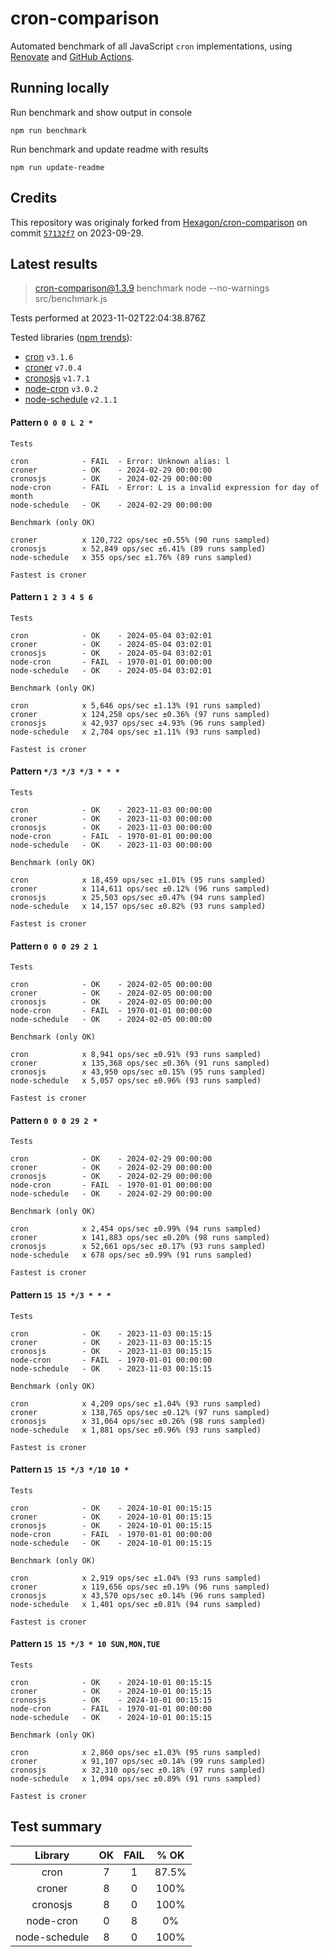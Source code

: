 # cron-comparison

Automated benchmark of all JavaScript `cron` implementations, using [Renovate](https://github.com/renovatebot/renovate) and [GitHub Actions](https://docs.github.com/en/actions).

## Running locally

Run benchmark and show output in console

`npm run benchmark`

Run benchmark and update readme with results

`npm run update-readme`

## Credits

This repository was originaly forked from [Hexagon/cron-comparison](https://github.com/Hexagon/cron-comparison) on commit [`57132f7`](https://github.com/Hexagon/cron-comparison/tree/57132f73323630ac2bc5d1022189b07be08ac773) on 2023-09-29.

## Latest results

> cron-comparison@1.3.9 benchmark
> node --no-warnings src/benchmark.js

Tests performed at 2023-11-02T22:04:38.876Z

Tested libraries ([npm trends](https://npmtrends.com/cron-vs-croner-vs-cronosjs-vs-node-cron-vs-node-schedule)):

- [cron](https://github.com/kelektiv/node-cron) `v3.1.6`
- [croner](https://github.com/hexagon/croner) `v7.0.4`
- [cronosjs](https://github.com/jaclarke/cronosjs) `v1.7.1`
- [node-cron](https://github.com/node-cron/node-cron) `v3.0.2`
- [node-schedule](https://github.com/node-schedule/node-schedule) `v2.1.1`

#### Pattern `0 0 0 L 2 *`

```
Tests

cron            - FAIL  - Error: Unknown alias: l
croner          - OK    - 2024-02-29 00:00:00
cronosjs        - OK    - 2024-02-29 00:00:00
node-cron       - FAIL  - Error: L is a invalid expression for day of month
node-schedule   - OK    - 2024-02-29 00:00:00

Benchmark (only OK)

croner          x 120,722 ops/sec ±0.55% (90 runs sampled)
cronosjs        x 52,849 ops/sec ±6.41% (89 runs sampled)
node-schedule   x 355 ops/sec ±1.76% (89 runs sampled)

Fastest is croner
```

#### Pattern `1 2 3 4 5 6`

```
Tests

cron            - OK    - 2024-05-04 03:02:01
croner          - OK    - 2024-05-04 03:02:01
cronosjs        - OK    - 2024-05-04 03:02:01
node-cron       - FAIL  - 1970-01-01 00:00:00
node-schedule   - OK    - 2024-05-04 03:02:01

Benchmark (only OK)

cron            x 5,646 ops/sec ±1.13% (91 runs sampled)
croner          x 124,258 ops/sec ±0.36% (97 runs sampled)
cronosjs        x 42,937 ops/sec ±4.93% (96 runs sampled)
node-schedule   x 2,704 ops/sec ±1.11% (93 runs sampled)

Fastest is croner
```

#### Pattern `*/3 */3 */3 * * *`

```
Tests

cron            - OK    - 2023-11-03 00:00:00
croner          - OK    - 2023-11-03 00:00:00
cronosjs        - OK    - 2023-11-03 00:00:00
node-cron       - FAIL  - 1970-01-01 00:00:00
node-schedule   - OK    - 2023-11-03 00:00:00

Benchmark (only OK)

cron            x 18,459 ops/sec ±1.01% (95 runs sampled)
croner          x 114,611 ops/sec ±0.12% (96 runs sampled)
cronosjs        x 25,503 ops/sec ±0.47% (94 runs sampled)
node-schedule   x 14,157 ops/sec ±0.82% (93 runs sampled)

Fastest is croner
```

#### Pattern `0 0 0 29 2 1`

```
Tests

cron            - OK    - 2024-02-05 00:00:00
croner          - OK    - 2024-02-05 00:00:00
cronosjs        - OK    - 2024-02-05 00:00:00
node-cron       - FAIL  - 1970-01-01 00:00:00
node-schedule   - OK    - 2024-02-05 00:00:00

Benchmark (only OK)

cron            x 8,941 ops/sec ±0.91% (93 runs sampled)
croner          x 135,368 ops/sec ±0.36% (91 runs sampled)
cronosjs        x 43,950 ops/sec ±0.15% (95 runs sampled)
node-schedule   x 5,057 ops/sec ±0.96% (93 runs sampled)

Fastest is croner
```

#### Pattern `0 0 0 29 2 *`

```
Tests

cron            - OK    - 2024-02-29 00:00:00
croner          - OK    - 2024-02-29 00:00:00
cronosjs        - OK    - 2024-02-29 00:00:00
node-cron       - FAIL  - 1970-01-01 00:00:00
node-schedule   - OK    - 2024-02-29 00:00:00

Benchmark (only OK)

cron            x 2,454 ops/sec ±0.99% (94 runs sampled)
croner          x 141,883 ops/sec ±0.20% (98 runs sampled)
cronosjs        x 52,661 ops/sec ±0.17% (93 runs sampled)
node-schedule   x 678 ops/sec ±0.99% (91 runs sampled)

Fastest is croner
```

#### Pattern `15 15 */3 * * *`

```
Tests

cron            - OK    - 2023-11-03 00:15:15
croner          - OK    - 2023-11-03 00:15:15
cronosjs        - OK    - 2023-11-03 00:15:15
node-cron       - FAIL  - 1970-01-01 00:00:00
node-schedule   - OK    - 2023-11-03 00:15:15

Benchmark (only OK)

cron            x 4,209 ops/sec ±1.04% (93 runs sampled)
croner          x 138,765 ops/sec ±0.12% (97 runs sampled)
cronosjs        x 31,064 ops/sec ±0.26% (98 runs sampled)
node-schedule   x 1,881 ops/sec ±0.96% (93 runs sampled)

Fastest is croner
```

#### Pattern `15 15 */3 */10 10 *`

```
Tests

cron            - OK    - 2024-10-01 00:15:15
croner          - OK    - 2024-10-01 00:15:15
cronosjs        - OK    - 2024-10-01 00:15:15
node-cron       - FAIL  - 1970-01-01 00:00:00
node-schedule   - OK    - 2024-10-01 00:15:15

Benchmark (only OK)

cron            x 2,919 ops/sec ±1.04% (93 runs sampled)
croner          x 119,656 ops/sec ±0.19% (96 runs sampled)
cronosjs        x 43,570 ops/sec ±0.14% (96 runs sampled)
node-schedule   x 1,401 ops/sec ±0.81% (94 runs sampled)

Fastest is croner
```

#### Pattern `15 15 */3 * 10 SUN,MON,TUE`

```
Tests

cron            - OK    - 2024-10-01 00:15:15
croner          - OK    - 2024-10-01 00:15:15
cronosjs        - OK    - 2024-10-01 00:15:15
node-cron       - FAIL  - 1970-01-01 00:00:00
node-schedule   - OK    - 2024-10-01 00:15:15

Benchmark (only OK)

cron            x 2,860 ops/sec ±1.03% (95 runs sampled)
croner          x 91,107 ops/sec ±0.14% (99 runs sampled)
cronosjs        x 32,310 ops/sec ±0.18% (97 runs sampled)
node-schedule   x 1,094 ops/sec ±0.89% (91 runs sampled)

Fastest is croner
```

## Test summary

|    Library    | OK  | FAIL | % OK  |
| :-----------: | :-: | :--: | :---: |
|     cron      |  7  |  1   | 87.5% |
|    croner     |  8  |  0   | 100%  |
|   cronosjs    |  8  |  0   | 100%  |
|   node-cron   |  0  |  8   |  0%   |
| node-schedule |  8  |  0   | 100%  |

